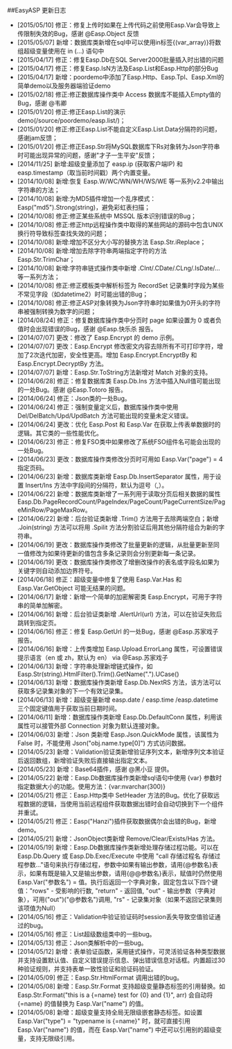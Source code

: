##EasyASP 更新日志
- [2015/05/10] 修正：修复上传时如果在上传代码之前使用Easp.Var会导致上传限制失效的Bug，感谢 @Easp.Object 反馈
- [2015/05/07] 新增：数据库类新增在sql中可以使用in标签{(var_array)}将数组超级变量使用在 in (...) 语句中
- [2015/04/17] 修正：修复Easp.Db在SQL Server2000批量插入时出错的问题
- [2015/04/17] 修正：修复Easp.IsN方法及Easp.List和Easp.Http的部分Bug
- [2015/04/17] 新增：poordemo中添加了Easp.Http、Easp.Tpl、Easp.Xml的简单demo以及服务器端验证demo
- [2015/02/18] 修正:修正数据库操作类中 Access 数据库不能插入Empty值的Bug，感谢 @韦卿
- [2015/01/20] 修正:修正Easp.List的演示demo(/source/poordemo/easp.list/)；
- [2015/01/20] 修正:修正Easp.List不能自定义Easp.List.Data分隔符的问题，感谢jam反馈；
- [2015/01/20] 修正:修正Easp.Str将MySQL数据库下Rs对象转为Json字符串时可能出现异常的问题，感谢"才子一生平安"反馈；
- [2014/11/25] 新增:超级变量添加了 easp.ip (获取客户端IP) 和 easp.timestamp（取当前时间戳）两个内置变量。
- [2014/10/08] 新增:恢复 Easp.W/WC/WN/WH/WS/WE 等一系列v2.2中输出字符串的方法；
- [2014/10/08] 新增:为MD5插件增加一个乱序模式：Easp("md5").Strong(string)，避免彩虹表扫描；
- [2014/10/08] 修正:修正某些系统中 MSSQL 版本识别错误的Bug；
- [2014/10/08] 修正:修正http远程操作类中取得的某些网站的源码中包含UNIX换行符导致标签查找失效的问题；
- [2014/10/08] 新增:增加不区分大小写的替换方法 Easp.Str.iReplace；
- [2014/10/08] 新增:增加去除字符串两端指定字符的方法 Easp.Str.TrimChar；
- [2014/10/08] 新增:字符串链式操作类中新增 .CInt/.CDate/.CLng/.IsDate/... 等一系列方法；
- [2014/10/08] 修正:修正模板类中解析标签为 RecordSet 记录集时字段为某些不常见字段（如datetime2）时可能出错的Bug；
- [2014/10/08] 修正:修正ASP对象转换为Json字符串时如果值为0开头的字符串被强制转换为数字的问题；
- [2014/08/24] 修正：修复数据库操作类中分页时 page 如果设置为 0 或者负值时会出现错误的Bug，感谢 @Easp.快乐杀 报告。
- [2014/07/07] 更改：修改了 Easp.Encrypt 的 demo 示例。
- [2014/07/07] 更改：Easp.Encrypt 修改密文内容去除所有不可打印字符，增加了2次迭代加密，安全性更高。增加 Easp.Encrypt.EncryptBy 和 Easp.Encrypt.DecryptBy 方法。
- [2014/07/07] 新增：Easp.Str.ToString方法新增对 Match 对象的支持。
- [2014/06/28] 修正：修复数据库类 Easp.Db.Ins 方法中插入Null值可能出现的一处Bug。感谢 @Easp.Totoro 报告。
- [2014/06/24] 修正：Json类的一处Bug。
- [2014/06/24] 修正：强制变量定义后，数据库操作类中使用 Del/DelBatch/Upd/UpdBatch 方法可能出现的变量未定义错误。
- [2014/06/24] 更改：优化 Easp.Post 和 Easp.Var 在获取上传表单数据时的逻辑。其它类的一些性能优化。
- [2014/06/23] 修正：修复FSO类中如果修改了系统FSO组件名可能会出现的一处Bug。
- [2014/06/23] 更改：数据库操作类修改分页时可用如 Easp.Var("page") = 4 指定页码。
- [2014/06/23] 新增：数据库类新增 Easp.Db.InsertSeparator 属性，用于设置 Insert/Ins 方法中字段间的分隔符，默认为逗号（,）。
- [2014/06/22] 新增：数据库类新增了一系列用于读取分页后相关数据的属性 Easp.Db.PageRecordCount/PageIndex/PageCount/PageCurrentSize/PageMinRow/PageMaxRow。
- [2014/06/22] 新增：后台验证类新增 .Trim() 方法用于去除两端空白；新增 .Join(string) 方法可以将用 .Spilit 方法分割验证后用其他分隔符组合为新的字符串。
- [2014/06/19] 更改：数据库操作类修改了批量更新的逻辑，从批量更新至同一值修改为如果待更新的值包含多条记录则会分别更新每一条记录。
- [2014/06/19] 更改：数据库操作类修改了增删改操作的表名或字段名如果为关键字则自动添加边界符号。
- [2014/06/18] 修正：超级变量中修复了使用 Easp.Var.Has 和 Easp.Var.GetObject 可能无结果的问题。
- [2014/06/17] 新增：新增一个简单的加密解密类 Easp.Encrypt，可用于字符串的简单加解密。
- [2014/06/16] 新增：后台验证类新增 .AlertUrl(url) 方法，可以在验证失败后跳转到指定页。
- [2014/06/16] 修正：修复 Easp.GetUrl 的一处Bug，感谢 @Easp.苏家戏子 报告。
- [2014/06/16] 新增：上传类增加 Easp.Upload.ErrorLang 属性，可设置错误提示语言（en 或 zh，默认为 en） via @Easp.苏家戏子
- [2014/06/13] 新增：字符串处理新增链式操作，如 Easp.Str(string).HtmlFilter().Trim().GetName(".").UCase()
- [2014/06/13] 新增：数据库操作类新增 Easp.Db.NextRS 方法，该方法可以获取多记录集对象的下一个有效记录集。
- [2014/06/13] 新增：超级变量新增 easp.date / easp.time /easp.datetime 三个固定键值用于获取当前日期时间。
- [2014/06/11] 新增：数据库操作类新增 Easp.Db.DefaultConn 属性，利用该属性可以接管外部 Connection 对象为默认连接对象。
- [2014/06/03] 新增：Json 类新增 Easp.Json.QuickMode 属性，该属性为 False 时，不能使用 Json("obj.name.type[0]") 方式访问数据。
- [2014/05/23] 新增：Validation验证类新增验证序列文本，新增序列文本验证后返回数组，新增验证失败后直接输出指定文本。
- [2014/05/23] 新增：Base64插件，感谢 @黑小豆 提供。
- [2014/05/22] 新增：Easp.Db数据库操作类新增sql语句中使用 {var} 参数时指定数据大小的功能。使用方法：{var:nvarchar(300)}
- [2014/05/21] 修正：Easp.Http类中 SetHeader 方法的Bug。优化了获取远程数据的逻辑，当使用当前远程组件获取数据出错时会自动切换到下一个组件并重试。
- [2014/05/21] 修正：Easp("Hanzi")插件获取数据偶尔会出错的Bug，新增demo。
- [2014/05/21] 新增：JsonObject类新增 Remove/Clear/Exists/Has 方法。
- [2014/05/19] 新增：Easp.Db数据库操作类新增处理存储过程功能。可以在Easp.Db.Query 或 Easp.Db.Exec/Execute 中使用 "call 存储过程名 存储过程参数..."语句来执行存储过程，参数中如果有输出参数，请用{@参数名}表示，如果有既是输入又是输出参数，请用{@@参数名}表示，赋值时仍然使用 Easp.Var("参数名") = 值。执行后返回一个字典对象，固定包含以下四个键值："rows" - 受影响的行数, "return" - 返回值, "out" - 输出参数（字典对象），可用("out")("@参数名")调用, "rs" - 记录集对象（如果不返回记录集则该项值为Null）
- [2014/05/16] 修正：Validation中验证验证码时session丢失导致空值验证通过的bug。
- [2014/05/16] 修正：List超级数组类中的一些bug。
- [2014/05/13] 修正：Json类解析中的一些bug。
- [2014/05/12] 新增：表单验证函数，采用链式操作，可灵活验证各种类型数据并支持设置默认值、自定义错误提示信息、弹出错误信息对话框。内置超过30种验证规则，并支持表单一致性验证和验证码验证。
- [2014/05/09] 修正：Easp.Str.HtmlFormat 调用出错的bug。
- [2014/05/08] 新增：Easp.Str.Format 支持超级变量静态标签的引用替换。如 Easp.Str.Format("this is a {=name} test for {0} and {1}", arr) 会自动将 {=name} 的值替换为 Easp.Var("name") 的值。
- [2014/05/08] 新增：超级变量支持全局无限级嵌套静态标签。如设置 Easp.Var("type") = "typename is {=name}" 时，就可直接引用 Easp.Var("name") 的值，而在 Easp.Var("name") 中还可以引用别的超级变量，支持无限级引用。